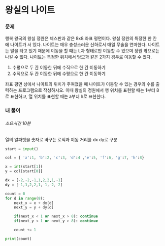 # 왕실의 나이트

### 문제

행복 왕국의 왕실 정원은 체스판과 같은 8x8 좌표 평면이다. 왕실 정원의 특정한 한 칸에 나이트가 서 있다. 나이트는 매우 충성스러운 신하로서 매일 무술을 연마한다.
나이트는 말을 타고 있기 때문에 이동을 할 때는 L자 형태로만 이동할 수 있으며 정원 밖으로는 나갈 수 없다. 나이트는 특정한 위치에서 당므과 같은 2가지 경우로 이동할 수 있다.

1. 수평으로 두 칸 이동한 뒤에 수직으로 한 칸 이동하기
2. 수직으로 두 칸 이동한 뒤에 수평으로 한 칸 이동하기

좌표 평면 상에서 나이트의 위치가 주여졌을 때 나이트가 이동할 수 있는 경우의 수를 출력하는 프로그램으로 작성하시오. 이때 왕실의 정원에서 행 위치를 표현할 때는 1부터 8로 표현하고, 열 위치를 표현할 때는 a부터 h로 표현한다.

### 내 풀이

###### 소요시간 10분

열의 알파벳을 숫자로 바꾸는 로직과
이동 거리를 dx dy로 구분

```Python
start = input()

col = { 'a':1, 'b':2, 'c':3, 'd':4 ,'e':5, 'f':6, 'g':7, 'h':8}

x = int(start[1])
y = col[start[0]]

dx = [-2,-2,-1,1,2,2,1,-1]
dy = [-1,1,2,2,1,-1,-2,-2]

count = 0
for d in range(8):
    next_x = x + dx[d]
    next_y = y + dy[d]

    if(next_x < 1 or next_x > 8): continue
    if(next_y < 1 or next_y > 8): continue

    count += 1

print(count)

```
